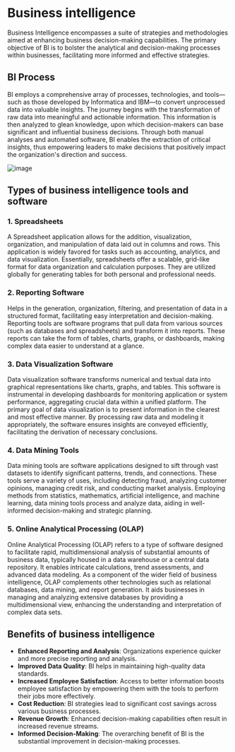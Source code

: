 # Business intelligence
 

Business Intelligence encompasses a suite of strategies and methodologies aimed at enhancing business decision-making capabilities. The primary objective of BI is to bolster the analytical and decision-making processes within businesses, facilitating more informed and effective strategies.

## BI Process

BI employs a comprehensive array of processes, technologies, and tools—such as those developed by Informatica and IBM—to convert unprocessed data into valuable insights. The journey begins with the transformation of raw data into meaningful and actionable information. This information is then analyzed to glean knowledge, upon which decision-makers can base significant and influential business decisions. Through both manual analyses and automated software, BI enables the extraction of critical insights, thus empowering leaders to make decisions that positively impact the organization's direction and success.

![image](https://github.com/Collegehive/Notes/assets/159722383/74c51403-8b08-4fe2-ac92-72558262f99f)


## Types of business intelligence tools and software 
 

### 1. Spreadsheets

  A Spreadsheet application allows for the addition, visualization, organization, and manipulation of data laid out in columns and rows. This application is widely favored for tasks such as accounting, analytics, and data visualization. Essentially, spreadsheets offer a scalable, grid-like format for data organization and calculation purposes. They are utilized globally for generating tables for both personal and professional needs.


### 2. Reporting Software
  Helps in the generation, organization, filtering, and presentation of data in a structured format, facilitating easy interpretation and decision-making. Reporting tools are software programs that pull data from various sources (such as databases and spreadsheets) and transform it into reports. These reports can take the form of tables, charts, graphs, or dashboards, making complex data easier to understand at a glance.

### 3. Data Visualization Software
  Data visualization software transforms numerical and textual data into graphical representations like charts, graphs, and tables. This software is instrumental in developing dashboards for monitoring application or system performance, aggregating crucial data within a unified platform. The primary goal of data visualization is to present information in the clearest and most effective manner. By processing raw data and modeling it appropriately, the software ensures insights are conveyed efficiently, facilitating the derivation of necessary conclusions.


### 4. Data Mining Tools
   Data mining tools are software applications designed to sift through vast datasets to identify significant patterns, trends, and connections. These tools serve a variety of uses, including detecting fraud, analyzing customer opinions, managing credit risk, and conducting market analysis. Employing methods from statistics, mathematics, artificial intelligence, and machine learning, data mining tools process and analyze data, aiding in well-informed decision-making and strategic planning.


### 5. Online Analytical Processing (OLAP)
 Online Analytical Processing (OLAP) refers to a type of software designed to facilitate rapid, multidimensional analysis of substantial amounts of business data, typically housed in a data warehouse or a central data repository. It enables intricate calculations, trend assessments, and advanced data modeling. As a component of the wider field of business intelligence, OLAP complements other technologies such as relational databases, data mining, and report generation. It aids businesses in managing and analyzing extensive databases by providing a multidimensional view, enhancing the understanding and interpretation of complex data sets.
 
## Benefits of business intelligence 
 

- **Enhanced Reporting and Analysis**: Organizations experience quicker and more precise reporting and analysis.
- **Improved Data Quality**: BI helps in maintaining high-quality data standards.
- **Increased Employee Satisfaction**: Access to better information boosts employee satisfaction by empowering them with the tools to perform their jobs more effectively.
- **Cost Reduction**: BI strategies lead to significant cost savings across various business processes.
- **Revenue Growth**: Enhanced decision-making capabilities often result in increased revenue streams.
- **Informed Decision-Making**: The overarching benefit of BI is the substantial improvement in decision-making processes.

 
